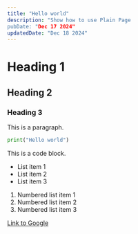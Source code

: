```yaml
---
title: "Hello world"
description: "Show how to use Plain Page
pubDate: "Dec 17 2024"
updatedDate: "Dec 18 2024"
---
```


# Heading 1
## Heading 2
### Heading 3

This is a paragraph.

```python
print("Hello world")
```

This is a code block.

- List item 1
- List item 2
- List item 3

1. Numbered list item 1
2. Numbered list item 2
3. Numbered list item 3

[Link to Google](https://www.google.com)
```
